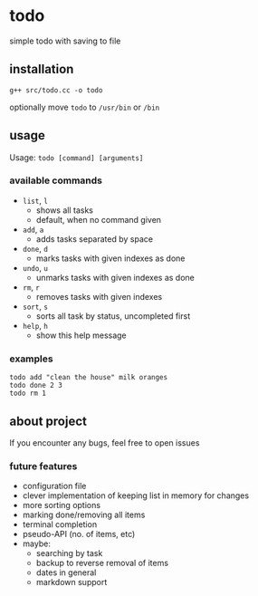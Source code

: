 # todo

simple todo with saving to file

## installation

`g++ src/todo.cc -o todo`

optionally move `todo` to `/usr/bin` or `/bin`

## usage

Usage: `todo [command] [arguments]`

### available commands

- `list`, `l`
    - shows all tasks
    - default, when no command given
- `add`, `a`
    - adds tasks separated by space
- `done`, `d`
    - marks tasks with given indexes as done
- `undo`, `u`
    - unmarks tasks with given indexes as done
- `rm`, `r`
    - removes tasks with given indexes
- `sort`, `s`
    - sorts all task by status, uncompleted first
- `help`, `h`
    - show this help message

### examples
```
todo add "clean the house" milk oranges
todo done 2 3
todo rm 1
```

## about project

If you encounter any bugs, feel free to open issues

### future features

- configuration file
- clever implementation of keeping list in memory for changes
- more sorting options
- marking done/removing all items
- terminal completion
- pseudo-API (no. of items, etc)
- maybe:
    - searching by task
    - backup to reverse removal of items
    - dates in general
    - markdown support

